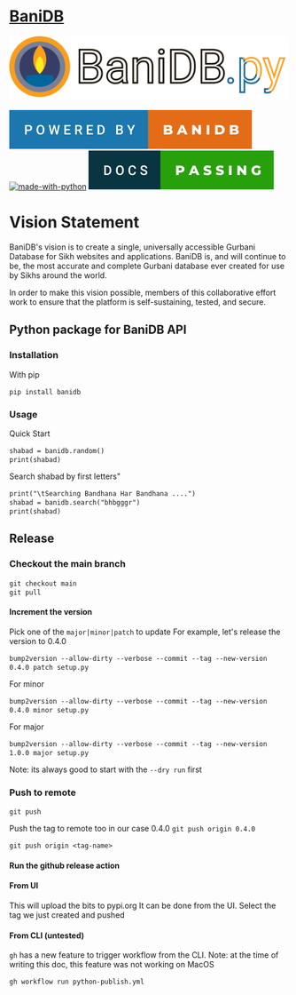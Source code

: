 # [BaniDB](https://pypi.org/user/KhalisFoundation/)
[![](bdb.svg)](http://banidb.com)

[![powered-by-banidb](powered-by-banidb.svg)](https://banidb.com)
[![made-with-python](http://ForTheBadge.com/images/badges/made-with-python.svg)](https://pypi.org/project/banidb/)
[![docs-passing](docs-passing.svg)](banidbpy.rtfd.io)

# Vision Statement

BaniDB's vision is to create a single, universally accessible Gurbani Database for Sikh websites and applications. BaniDB is, and will continue to be, the most accurate and complete Gurbani database ever created for use by Sikhs around the world.

In order to make this vision possible, members of this collaborative effort work to ensure that the platform is self-sustaining, tested, and secure.

## Python package for BaniDB API

### Installation
With pip
```
pip install banidb
```

### Usage
Quick Start
```
shabad = banidb.random()
print(shabad)

```
Search shabad by first letters"
```
print("\tSearching Bandhana Har Bandhana ....")
shabad = banidb.search("bhbgggr")
print(shabad)
```


## Release
### Checkout the main branch
``` 
git checkout main
git pull
```

#### Increment the version 

Pick one of the `major|minor|patch` to update 
For example, let's release the version to 0.4.0

```
bump2version --allow-dirty --verbose --commit --tag --new-version 0.4.0 patch setup.py
```

For minor
``` 
bump2version --allow-dirty --verbose --commit --tag --new-version 0.4.0 minor setup.py

```

For major
```  
bump2version --allow-dirty --verbose --commit --tag --new-version 1.0.0 major setup.py

```

Note: its always good to start with the `--dry run` first

### Push to remote
```
git push

```
Push the tag to remote too
in our case 0.4.0 `git push origin 0.4.0`
```
git push origin <tag-name>
```

#### Run the github release action

#### From UI
This will upload the bits to pypi.org
It can be done from the UI. Select the tag we just created and pushed

#### From CLI (untested)
`gh` has a new feature to trigger workflow from the CLI. 
Note: at the time of writing this doc, this feature was not working on MacOS 
``` 
gh workflow run python-publish.yml
```

